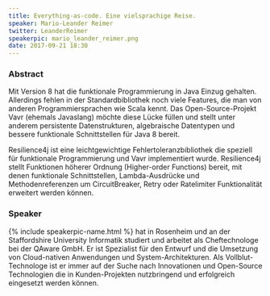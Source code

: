```yaml
---
title: Everything-as-code. Eine vielsprachige Reise.
speaker: Mario-Leander Reimer
twitter: LeanderReimer
speakerpic: mario_leander_reimer.png
date: 2017-09-21 18:30
---
```


### Abstract

Mit Version 8 hat die funktionale Programmierung in Java Einzug gehalten. Allerdings fehlen in der Standardbibliothek noch viele Features, die man von anderen Programmiersprachen wie Scala kennt. Das Open-Source-Projekt Vavr (ehemals Javaslang) möchte diese Lücke füllen und stellt unter anderem persistente Datenstrukturen, algebraische Datentypen und bessere funktionale Schnittstellen für Java 8 bereit.

Resilience4j ist eine leichtgewichtige Fehlertoleranzbibliothek die speziell für funktionale Programmierung und Vavr implementiert wurde. Resilience4j stellt Funktionen höherer Ordnung (Higher-order Functions) bereit, mit denen funktionale Schnittstellen, Lambda-Ausdrücke und Methodenreferenzen um CircuitBreaker, Retry oder Ratelimiter Funktionalität erweitert werden können.


### Speaker

{% include speakerpic-name.html %} hat in Rosenheim und an der Staffordshire University Informatik studiert und arbeitet als Cheftechnologe bei der QAware GmbH. Er ist Spezialist für den Entwurf und die Umsetzung von Cloud-nativen Anwendungen und System-Architekturen. Als Vollblut-Technologe ist er immer auf der Suche nach Innovationen und Open-Source Technologien die in Kunden-Projekten nutzbringend und erfolgreich eingesetzt werden können.